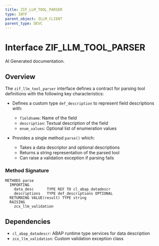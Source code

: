 ```yaml
---
title: ZIF_LLM_TOOL_PARSER
type: INTF
parent_object: ZLLM_CLIENT
parent_type: DEVC
---
```


# Interface ZIF_LLM_TOOL_PARSER

AI Generated documentation.
## Overview
The `zif_llm_tool_parser` interface defines a contract for parsing tool definitions with the following key characteristics:

- Defines a custom type `def_description` to represent field descriptions with:
  - `fieldname`: Name of the field
  - `description`: Textual description of the field
  - `enum_values`: Optional list of enumeration values

- Provides a single method `parse()` which:
  - Takes a data descriptor and optional descriptions
  - Returns a string representation of the parsed tool
  - Can raise a validation exception if parsing fails

### Method Signature
```abap
METHODS parse
  IMPORTING
    data_desc      TYPE REF TO cl_abap_datadescr
    descriptions   TYPE def_descriptions OPTIONAL
  RETURNING VALUE(result) TYPE string
  RAISING
    zcx_llm_validation
```

## Dependencies
- `cl_abap_datadescr`: ABAP runtime type services for data description
- `zcx_llm_validation`: Custom validation exception class

